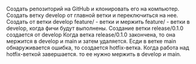 Создать репозиторий на GitHub и клонировать его на компьютер.
Создать ветку develop от главной ветки и переключиться на нее.
Создать от ветки develop feature/ - ветки и мержить feature/ - ветки в develop, когда фичи будут выполнены.
Создание ветки release/0.1.0 создается от develop
Когда ветка release/0.1.0 закончена, то она мержится в develop и main и затем удаляется.
Есди в ветке main обнаруживается ошибка, то создается hotfix-ветка.
Когда работа над hotfix-веткой завершается. то ее нужно мержить в develop и main.